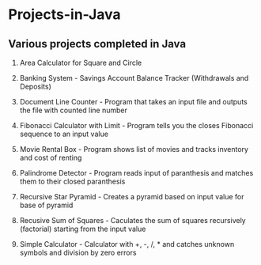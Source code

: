 # Projects-in-Java
## Various projects completed in Java

1. Area Calculator for Square and Circle 

2. Banking System - Savings Account Balance Tracker (Withdrawals and Deposits)

3. Document Line Counter - Program that takes an input file and outputs the file with counted line number

4. Fibonacci Calculator with Limit - Program tells you the closes Fibonacci sequence to an input value 

5. Movie Rental Box - Program shows list of movies and tracks inventory and cost of renting

6. Palindrome Detector - Program reads input of paranthesis and matches them to their closed paranthesis

7. Recursive Star Pyramid - Creates a pyramid based on input value for base of pyramid

8. Recusive Sum of Squares - Caculates the sum of squares recursively (factorial) starting from the input value 

9. Simple Calculator - Calculator with +, -, /, * and catches unknown symbols and division by zero errors 

